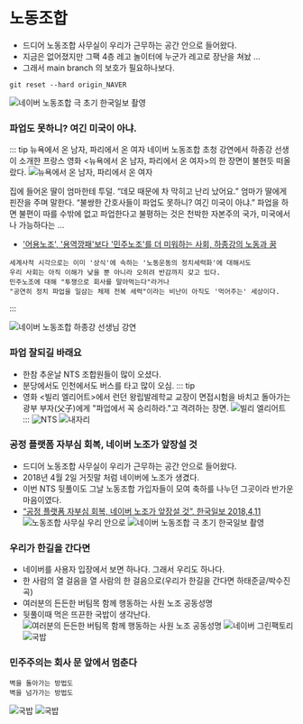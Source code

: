 # 노동조합
- 드디어 노동조합 사무실이 우리가 근무하는 공간 안으로 들어왔다.
- 지금은 없어졌지만 그팩 4층 레고 놀이터에 누군가 레고로 장난을 쳐놨 ...
- 그래서 main branch 의 보호가 필요하나보다.
``` NAVER
git reset --hard origin_NAVER
```
![네이버 노동조합 극 초기 한국일보 촬영](../../../images/naverunion/logo.jpeg)

### 파업도 못하니? 여긴 미국이 아냐.
::: tip 뉴욕에서 온 남자, 파리에서 온 여자
네이버 노동조합 초청 강연에서 하종강 선생이 소개한 프랑스 영화 <뉴욕에서 온 남자, 파리에서 온 여자>의 한 장면이 불현듯 떠올랐다.
![뉴욕에서 온 남자, 파리에서 온 여자](http://hadream.com/xe/files/attach/images/3404/548/003/7ce00dd6e869df0f838ce0a058cc0acd.jpg)

집에 들어온 딸이 엄마한테 투덜. “데모 때문에 차 막히고 난리 났어요.” 엄마가 딸에게 핀잔을 주며 말한다. “불쌍한 간호사들이 파업도 못하니? 여긴 미국이 아냐.” 파업을 하면 불편이 따를 수밖에 없고 파업한다고 불평하는 것은 천박한 자본주의 국가, 미국에서나 가능하다는 ...

- ['어용노조', '용역깡패'보다 '민주노조'를 더 미워하는 사회, 하종강의 노동과 꿈](http://hadream.com/xe/move/3548)

``` union
세계사적 시각으로는 이미 '상식'에 속하는 '노동운동의 정치세력화'에 대해서도
우리 사회는 아직 이해가 낮을 뿐 아니라 오히려 반감까지 갖고 있다. 
민주노조에 대해 "투쟁으로 회사를 말아먹는다"라거나 
"공연히 정치 파업을 일삼는 체제 전복 세력"이라는 비난이 아직도 '먹어주는' 세상이다.
```
:::

![네이버 노동조합 하종강 선생님 강연](../../../images/naverunion/hjk.jpeg)

### 파업 잘되길 바래요
- 한참 추운날 NTS 조합원들이 많이 오셨다.
- 분당에서도 인천에서도 버스를 타고 많이 오심.
::: tip
- 영화 <빌리 엘리어트>에서 런던 왕립발레학교 교장이 면접시험을 바치고 돌아가는 광부 부자(父子)에게 "파업에서 꼭 승리하라."고 격려하는 장면.
![빌리 엘리어트](http://hadream.com/xe/files/attach/images/3404/548/003/ef3920efc0ed9db38becaa912c8c74a6.jpg)
:::
![NTS](../../../images/naverunion/nts.jpeg)
![내자리](../../../images/naverunion/desk2.jpeg)

### 공정 플랫폼 자부심 회복, 네이버 노조가 앞장설 것
- 드디어 노동조합 사무실이 우리가 근무하는 공간 안으로 들어왔다.
- 2018년 4월 2일 거짓말 처럼 네이버에 노조가 생겼다.
- 이번 NTS 뒷풀이도 그날 노동조합 가입자들이 모여 축하를 나누던 그곳이라 반가운 마음이였다.
- [“공정 플랫폼 자부심 회복, 네이버 노조가 앞장설 것”, 한국일보 2018,4,11](https://www.hankookilbo.com/News/Read/201804110457391978)
![노동조합 사무실 우리 안으로](../../../images/naverunion/4f.jpeg)
![네이버 노동조합 극 초기 한국일보 촬영](../../../images/naverunion/hknews.jpeg)


### 우리가 한길을 간다면
- 네이버를 사용자 입장에서 보면 하나다. 그래서 우리도 하나다.
- 한 사람의 열 걸음을 열 사람의 한 걸음으로(우리가 한길을 간다면 하태준글/박수진 곡)
- 여러분의 든든한 버팀목 함께 행동하는 사원 노조 공동성명
- 뒷풀이때 먹은 뜨끈한 국밥이 생각난다.
![여러분의 든든한 버팀목 함께 행동하는 사원 노조 공동성명](../../../images/naverunion/4f-b-b.jpeg)
![네이버 그린팩토리](../../../images/naverunion/gp.jpeg)
![국밥](../../../images/naverunion/gb2.jpeg)

### 민주주의는 회사 문 앞에서 멈춘다
```
벽을 돌아가는 방법도
벽을 넘가가는 방법도
```
![국밥](../../../images/naverunion/woo.jpeg)
![국밥](../../../images/naverunion/w.jpeg)